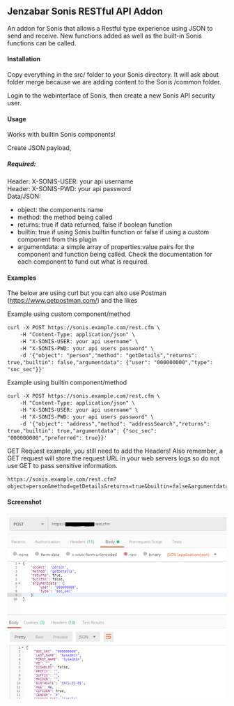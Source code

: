 ## Jenzabar Sonis RESTful API Addon
An addon for Sonis that allows a Restful type experience using JSON to send and receive. New functions added as well as the built-in Sonis functions can be called.

#### Installation
Copy everything in the src/ folder to your Sonis directory. It will ask about folder merge because we are adding content to the Sonis /common folder.

Login to the webinterface of Sonis, then create a new Sonis API security user.

#### Usage
Works with builtin Sonis components!

Create JSON payload,

##### Required:  
Header: X-SONIS-USER: your api username  
Header: X-SONIS-PWD: your api password  
Data/JSON:
- object: the components name
- method: the method being called
- returns: true if data returned, false if boolean function
- builtin: true if using Sonis builtin function or false if using a custom component from this plugin
- argumentdata: a simple array of properties:value pairs for the component and function being called. Check the documentation for each component to fund out what is required.

#### Examples
The below are using curl but you can also use Postman (https://www.getpostman.com/) and the likes  

Example using custom component/method
````
curl -X POST https://sonis.example.com/rest.cfm \
    -H "Content-Type: application/json" \
    -H "X-SONIS-USER: your api username" \
    -H "X-SONIS-PWD: your api users password" \
    -d '{"object": "person","method": "getDetails","returns": true,"builtin": false,"argumentdata": {"user": "000000000","type": "soc_sec"}}'
````

Example using builtin component/method 
````
curl -X POST https://sonis.example.com/rest.cfm \
    -H "Content-Type: application/json" \
    -H "X-SONIS-USER: your api username" \
    -H "X-SONIS-PWD: your api users password" \
    -d '{"object": "address","method": "addressSearch","returns": true,"builtin": true,"argumentdata": {"soc_sec": "000000000","preferred": true}}'
````

GET Request example, you still need to add the Headers! Also remember, a GET request will store the request URL in your web servers logs so do not use GET to pass sensitive information.
````
https://sonis.example.com/rest.cfm?object=person&method=getDetails&returns=true&builtin=false&argumentdata=user=000000000;type=soc_sec
````

#### Screenshot
![Example Screenshot](sample.png?raw=true?v=1 "Example Screenshot")
